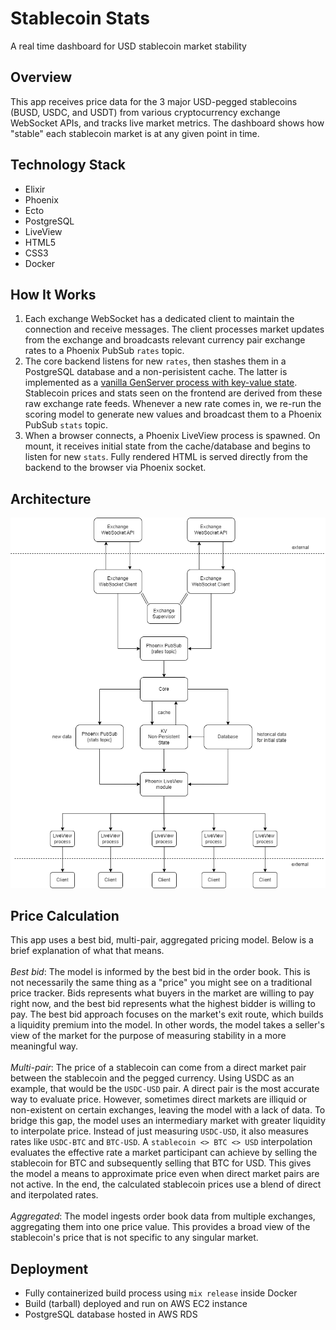 # Stablecoin Stats

A real time dashboard for USD stablecoin market stability

## Overview

This app receives price data for the 3 major USD-pegged stablecoins (BUSD, USDC, and USDT) from various cryptocurrency exchange WebSocket APIs, and tracks live market metrics. The dashboard shows how "stable" each stablecoin market is at any given point in time.

## Technology Stack

- Elixir
- Phoenix
- Ecto
- PostgreSQL
- LiveView
- HTML5
- CSS3
- Docker

## How It Works

1. Each exchange WebSocket has a dedicated client to maintain the connection and receive messages. The client processes market updates from the exchange and broadcasts relevant currency pair exchange rates to a Phoenix PubSub `rates` topic.
2. The core backend listens for new `rates`, then stashes them in a PostgreSQL database and a non-perisistent cache. The latter is implemented as a [vanilla GenServer process with key-value state](https://gist.github.com/oklaiss/8b70f78e3f9f28fec34696ecbf328aeb). Stablecoin prices and stats seen on the frontend are derived from these raw exchange rate feeds. Whenever a new rate comes in, we re-run the scoring model to generate new values and broadcast them to a Phoenix PubSub `stats` topic.
3. When a browser connects, a Phoenix LiveView process is spawned. On mount, it receives initial state from the cache/database and begins to listen for new `stats`. Fully rendered HTML is served directly from the backend to the browser via Phoenix socket.

## Architecture

![Architecture](architecture.png)

## Price Calculation

This app uses a best bid, multi-pair, aggregated pricing model. Below is a brief explanation of what that means.<br><br>
_Best bid_: The model is informed by the best bid in the order book. This is not necessarily the same thing as a "price" you might see on a traditional price tracker. Bids represents what buyers in the market are willing to pay right now, and the best bid represents what the highest bidder is willing to pay. The best bid approach focuses on the market's exit route, which builds a liquidity premium into the model. In other words, the model takes a seller's view of the market for the purpose of measuring stability in a more meaningful way.<br><br>
_Multi-pair_: The price of a stablecoin can come from a direct market pair between the stablecoin and the pegged currency. Using USDC as an example, that would be the `USDC-USD` pair. A direct pair is the most accurate way to evaluate price. However, sometimes direct markets are illiquid or non-existent on certain exchanges, leaving the model with a lack of data. To bridge this gap, the model uses an intermediary market with greater liquidity to interpolate price. Instead of just measuring `USDC-USD`, it also measures rates like `USDC-BTC` and `BTC-USD`. A `stablecoin <> BTC <> USD` interpolation evaluates the effective rate a market participant can achieve by selling the stablecoin for BTC and subsequently selling that BTC for USD. This gives the model a means to approximate price even when direct market pairs are not active. In the end, the calculated stablecoin prices use a blend of direct and iterpolated rates.<br><br>
_Aggregated_: The model ingests order book data from multiple exchanges, aggregating them into one price value. This provides a broad view of the stablecoin's price that is not specific to any singular market.

## Deployment

- Fully containerized build process using `mix release` inside Docker
- Build (tarball) deployed and run on AWS EC2 instance
- PostgreSQL database hosted in AWS RDS
